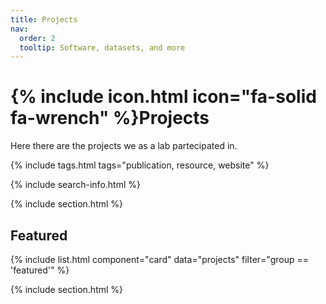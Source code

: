 ```yaml
---
title: Projects
nav:
  order: 2
  tooltip: Software, datasets, and more
---
```


# {% include icon.html icon="fa-solid fa-wrench" %}Projects

Here there are the projects we as a lab partecipated in. 

{% include tags.html tags="publication, resource, website" %}

{% include search-info.html %}

{% include section.html %}

## Featured

{% include list.html component="card" data="projects" filter="group == 'featured'" %}

{% include section.html %}

<!-- ## More

{% include list.html component="card" data="projects" filter="!group" style="small" %} -->
